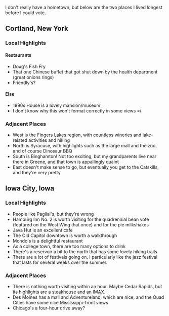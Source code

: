 I don't really have a hometown, but below are the two places I lived longest before I could vote.

## Cortland, New York

### Local Highlights
#### Restaurants
 - Doug's Fish Fry
 - That one Chinese buffet that got shut down by the health department (great onions rings)
 - Friendly's?
#### Else
 - 1890s House is a lovely mansion/museum
 - I don't know why this won't format correctly in some views =(

### Adjacent Places
 - West is the Fingers Lakes region, with countless wineries and lake-related activities and hiking
 - North is Syracuse, with highlights such as the large mall and the zoo, and of course Dinosaur BBQ
 - South is Binghamton!  Not too exciting, but my grandparents live near there in Greene, and that town is appallingly quaint
 - East doesn't make sense to go, but eventually you get to the Catskills, and they're very pretty

## Iowa City, Iowa

### Local Highlights
 - People like Pagliai's, but they're wrong
 - Hamburg Inn No. 2 is worth visiting for the quadrennial bean vote (featured on the West Wing that once) and for the pie milkshakes
 - Java Hut is an excellent cafe
 - The Old Capitol downtown is worth a walkthrough
 - Mondo's is a delightful restaurant
 - As a college town, there are too many options to drink
 - There's a reservoir a bit to the north that has some lovely hiking trails
 - There are a lot of festivals going on.  I particularly like the jazz festival that lasts for several weeks over the summer.
### Adjacent Places
 - There is nothing worth visiting within an hour.  Maybe Cedar Rapids, but its highlights are a steakhouse and an IMAX.
 - Des Moines has a mall and Adventureland, which are nice, and the Quad Cities have some nice Mississippi-front views
 - Chicago's a four-hour drive away?
